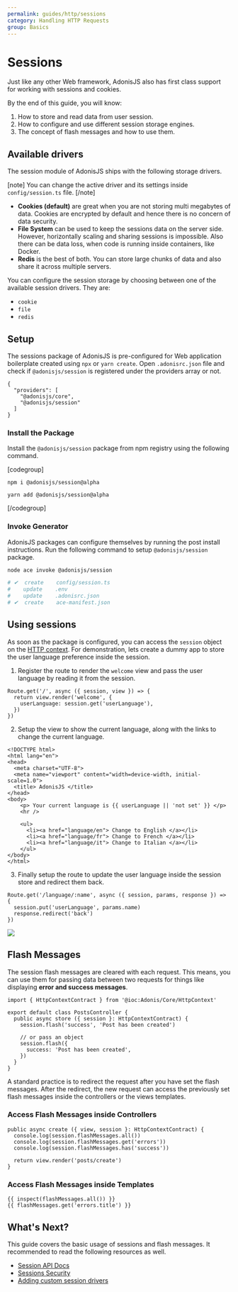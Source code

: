 ```yaml
---
permalink: guides/http/sessions
category: Handling HTTP Requests
group: Basics
---
```


# Sessions
Just like any other Web framework, AdonisJS also has first class support for working with sessions and cookies.

By the end of this guide, you will know:

1. How to store and read data from user session.
2. How to configure and use different session storage engines.
3. The concept of flash messages and how to use them.

## Available drivers
The session module of AdonisJS ships with the following storage drivers.

[note]
You can change the active driver and its settings inside `config/session.ts` file.
[/note]

- **Cookies (default)** are great when you are not storing multi megabytes of data. Cookies are encrypted by default and hence there is no concern of data security.
- **File System** can be used to keep the sessions data on the server side. However, horizontally scaling and sharing sessions is impossible. Also there can be data loss, when code is running inside containers, like Docker.
- **Redis** is the best of both. You can store large chunks of data and also share it across multiple servers. 

You can configure the session storage by choosing between one of the available session drivers. They are:

- `cookie`
- `file`
- `redis`

## Setup
The sessions package of AdonisJS is pre-configured for Web application boilerplate created using `npx` or `yarn create`. Open `.adonisrc.json` file and check if `@adonisjs/session` is registered under the providers array or not.

```json{4}
{
  "providers": [
    "@adonisjs/core",
    "@adonisjs/session"
  ]
}
```

### Install the Package
Install the `@adonisjs/session` package from npm registry using the following command.

[codegroup]

```sh{}{npm}
npm i @adonisjs/session@alpha
```

```sh{}{yarn}
yarn add @adonisjs/session@alpha
```

[/codegroup]

### Invoke Generator
AdonisJS packages can configure themselves by running the post install instructions. Run the following command to setup `@adonisjs/session` package.

```sh
node ace invoke @adonisjs/session

# ✔  create    config/session.ts
#    update    .env
#    update    .adonisrc.json
# ✔  create    ace-manifest.json
```

## Using sessions
As soon as the package is configured, you can access the `session` object on the [HTTP context](introduction#http-context). For demonstration, lets create a dummy app to store the user language preference inside the session.

1. Register the route to render the `welcome` view and pass the user language by reading it from the session.
  ```ts{3}{}
  Route.get('/', async ({ session, view }) => {
    return view.render('welcome', {
      userLanguage: session.get('userLanguage'),
    })
  })
  ```
2. Setup the view to show the current language, along with the links to change the current language.
  ```edge
  <!DOCTYPE html>
  <html lang="en">
  <head>
    <meta charset="UTF-8">
    <meta name="viewport" content="width=device-width, initial-scale=1.0">
    <title> AdonisJS </title>
  </head>
  <body>
      <p> Your current language is {{ userLanguage || 'not set' }} </p>
      <hr />

      <ul>
        <li><a href="language/en"> Change to English </a></li>
        <li><a href="language/fr"> Change to French </a></li>
        <li><a href="language/it"> Change to Italian </a></li>
      </ul>
  </body>
  </html>
  ```

3. Finally setup the route to update the user language inside the session store and redirect them back.
  ```ts{2}
  Route.get('/language/:name', async ({ session, params, response }) => {
    session.put('userLanguage', params.name)
    response.redirect('back')
  })
  ```

![](https://res.cloudinary.com/adonis-js/image/upload/q_100/v1582442759/adonisjs.com/session-language-change.gif)

## Flash Messages
The session flash messages are cleared with each request. This means, you can use them for passing data between two requests for things like displaying **error and success messages**.

```ts{5,8-10}
import { HttpContextContract } from '@ioc:Adonis/Core/HttpContext'

export default class PostsController {
  public async store ({ session }: HttpContextContract) {
    session.flash('success', 'Post has been created')

    // or pass an object
    session.flash({
      success: 'Post has been created',
    })
  }
}
```

A standard practice is to redirect the request after you have set the flash messages. After the redirect, the new request can access the previously set flash messages inside the controllers or the views templates.

### Access Flash Messages inside Controllers 

```ts{2-4}
public async create ({ view, session }: HttpContextContract) {
  console.log(session.flashMessages.all())
  console.log(session.flashMessages.get('errors'))
  console.log(session.flashMessages.has('success'))

  return view.render('posts/create')
}
```

### Access Flash Messages inside Templates

```edge
{{ inspect(flashMessages.all()) }}
{{ flashMessages.get('errors.title') }}
```

## What's Next?
This guide covers the basic usage of sessions and flash messages. It recommended to read the following resources as well.

- [Session API Docs]()
- [Sessions Security]()
- [Adding custom session drivers]()
